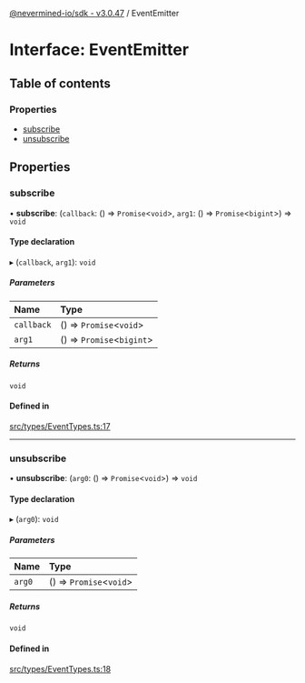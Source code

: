 [@nevermined-io/sdk - v3.0.47](../code-reference.md) / EventEmitter

# Interface: EventEmitter

## Table of contents

### Properties

- [subscribe](EventEmitter.md#subscribe)
- [unsubscribe](EventEmitter.md#unsubscribe)

## Properties

### subscribe

• **subscribe**: (`callback`: () => `Promise`\<`void`\>, `arg1`: () => `Promise`\<`bigint`\>) => `void`

#### Type declaration

▸ (`callback`, `arg1`): `void`

##### Parameters

| Name       | Type                        |
| :--------- | :-------------------------- |
| `callback` | () => `Promise`\<`void`\>   |
| `arg1`     | () => `Promise`\<`bigint`\> |

##### Returns

`void`

#### Defined in

[src/types/EventTypes.ts:17](https://github.com/nevermined-io/sdk-js/blob/9fd2122cb8a365d3b370fc0dbe1796198ecfa3b3/src/types/EventTypes.ts#L17)

---

### unsubscribe

• **unsubscribe**: (`arg0`: () => `Promise`\<`void`\>) => `void`

#### Type declaration

▸ (`arg0`): `void`

##### Parameters

| Name   | Type                      |
| :----- | :------------------------ |
| `arg0` | () => `Promise`\<`void`\> |

##### Returns

`void`

#### Defined in

[src/types/EventTypes.ts:18](https://github.com/nevermined-io/sdk-js/blob/9fd2122cb8a365d3b370fc0dbe1796198ecfa3b3/src/types/EventTypes.ts#L18)
